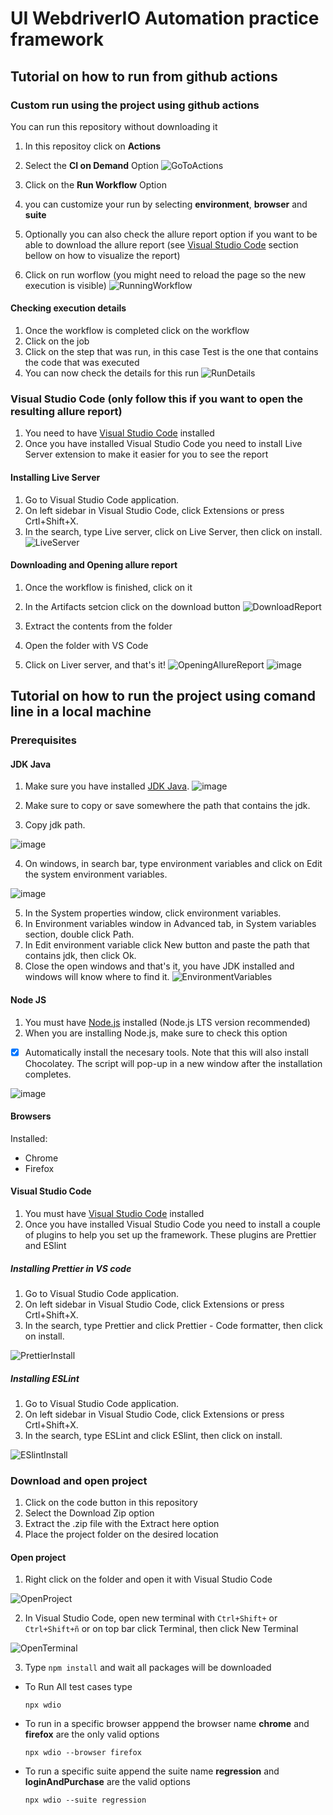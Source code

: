 # UI WebdriverIO Automation practice framework

## Tutorial on how to run from github actions

### Custom run using the project using github actions

You can run this repository without downloading it 

1. In this repositoy click on **Actions**
2. Select the **CI on Demand** Option
![GoToActions](https://github.com/user-attachments/assets/34569ec8-223c-4329-863e-e2922dcfb8d6)

3. Click on the **Run Workflow** Option  
4. you can customize your run by selecting **environment**, **browser** and **suite**
5. Optionally you can also check the allure report option if you want to be able to download the allure report (see [Visual Studio Code](https://github.com/Lighting-Sun/wdio-framework/edit/main/README.md#visual-studio-code-only-follow-this-if-you-want-to-open-the-resulting-allure-report) section bellow on how to visualize the report)
6. Click on run worflow (you might need to reload the page so the new execution is visible)
![RunningWorkflow](https://github.com/user-attachments/assets/ff199856-d8e1-4e89-a013-664de3fe9afb)


#### Checking execution details

1. Once the workflow is completed click on the workflow
2. Click on the job
3. Click on the step that was run, in this case Test is the one that contains the code that was executed
4. You can now check the details for this run
![RunDetails](https://github.com/user-attachments/assets/65f4e253-ee01-47dd-b767-2ac53301975e)


### Visual Studio Code (only follow this if you want to open the resulting allure report)

1. You need to have [Visual Studio Code](https://code.visualstudio.com/) installed
2. Once you have installed Visual Studio Code you need to install Live Server extension to make it easier for you to see the report


#### Installing Live Server

1. Go to Visual Studio Code application.
2. On left sidebar in Visual Studio Code, click Extensions or press Crtl+Shift+X.
3. In the search, type Live server, click on Live Server, then click on install.
![LiveServer](https://github.com/user-attachments/assets/cdce0abf-43b0-428f-9b04-0bc7f3deabca)

#### Downloading and Opening allure report

1. Once the workflow is finished, click on it
2. In the Artifacts setcion click on the download button
![DownloadReport](https://github.com/user-attachments/assets/f2f1cb84-0dcf-468f-b716-0ecf78f335a4)

3. Extract the contents from the folder
4. Open the folder with VS Code
5. Click on Liver server, and that's it!
![OpeningAllureReport](https://github.com/user-attachments/assets/25ec2b21-1709-4138-8c75-fa726d828200)
![image](https://github.com/user-attachments/assets/bcd7da2a-2fe9-4d6b-82dc-9f7d08bf0ace)


## Tutorial on how to run the project using comand line in a local machine
### Prerequisites
#### JDK Java
1. Make sure you have installed [JDK Java](https://www.oracle.com/java/technologies/downloads/).
![image](https://github.com/user-attachments/assets/a5a1c27a-6161-460b-8458-5040979a59f6)

3. Make sure to copy or save somewhere the path that contains the jdk.
4. Copy jdk path.

![image](https://github.com/user-attachments/assets/b7ee31aa-f033-44cf-a425-0446bcf088e3)

4. On windows, in search bar, type environment variables and click on Edit the system environment variables.

![image](https://github.com/user-attachments/assets/9c6eed74-465f-41b6-a2a2-56c01827169c)

5. In the System properties window, click environment variables.
6. In Environment variables window in Advanced tab, in System variables section, double click Path.
7. In Edit environment variable click New button and paste the path that contains jdk, then click Ok.
8. Close the open windows and that's it, you have JDK installed and windows will know where to find it.
![EnvironmentVariables](https://github.com/user-attachments/assets/253efece-ba39-455a-b139-0d37e2eadbf9)

#### Node JS

1. You must have [Node.js](https://nodejs.org/en) installed (Node.js LTS version recommended)
2. When you are installing Node.js, make sure to check this option
- [x] Automatically install the necesary tools. Note that this will also install Chocolatey. The script will pop-up in a new window after the installation completes.

![image](https://github.com/user-attachments/assets/f70fa198-bba2-4069-8921-805e9b3d528d)

#### Browsers

Installed:
* Chrome
* Firefox

#### Visual Studio Code
1. You must have [Visual Studio Code](https://code.visualstudio.com/) installed
2. Once you have installed Visual Studio Code you need to install a couple of plugins to help you set up the framework.
These plugins are Prettier and ESlint

##### Installing Prettier in VS code
1. Go to Visual Studio Code application.
2. On left sidebar in Visual Studio Code, click Extensions or press Crtl+Shift+X.
3. In the search, type Prettier and click Prettier - Code formatter, then click on install.

![PrettierInstall](https://github.com/user-attachments/assets/51619747-09d0-4925-84a0-4a73e5aa1ca0)

##### Installing ESLint
1. Go to Visual Studio Code application.
2. On left sidebar in Visual Studio Code, click Extensions or press Crtl+Shift+X.
3. In the search, type ESLint and click ESlint, then click on install.

![ESlintInstall](https://github.com/user-attachments/assets/dc64d1c8-b275-4366-ae3a-2df2c32bc05c)

### Download and open project

1. Click on the code button in this repository
2. Select the Download Zip option
3. Extract the .zip file with the Extract here option
4. Place the project folder on the desired location

#### Open project

1. Right click on the folder and open it with Visual Studio Code

![OpenProject](https://github.com/user-attachments/assets/c12cbda0-4f60-42c8-b608-55b0576d921c)

2. In Visual Studio Code, open new terminal with `Ctrl+Shift+` or `Ctrl+Shift+ñ` or on top bar click Terminal, then click New Terminal

![OpenTerminal](https://github.com/user-attachments/assets/89bb47e9-636e-4004-82d9-ce3ba86cf81e)

3. Type `npm install` and wait all packages will be downloaded

* To Run All test cases type
  ```
  npx wdio
  ```
* To run in a specific browser apppend the browser name **chrome** and **firefox** are the only valid options
  ```
  npx wdio --browser firefox
  ```
* To run a specific suite append the suite name **regression** and **loginAndPurchase** are the valid options
  ```
  npx wdio --suite regression
  ```


